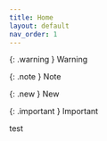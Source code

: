 ```yaml
---
title: Home
layout: default
nav_order: 1
---
```

{: .warning }
Warning

{: .note }
Note

{: .new }
New

{: .important }
Important

test   


